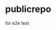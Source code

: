 # publicrepo
for e2e test

















































































































































































































































































































































































































































































































































































































































































































































































































































































































































































































































































































































































































































































































































































































































































































































































































































































































































































































































































































































































































































































































































































































































































































































































































































































































































































































































































































































































































































































































































































































































































































































































































































































































































































































































































































































































































































































































































































































































































































































































































































































































































































